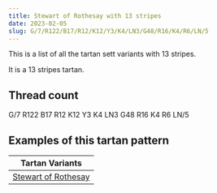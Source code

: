 ```yaml
---
title: Stewart of Rothesay with 13 stripes
date: 2023-02-05
slug: G/7/R122/B17/R12/K12/Y3/K4/LN3/G48/R16/K4/R6/LN/5
---
```

This is a list of all the tartan sett variants with 13 stripes.

It is a 13 stripes tartan.


## Thread count
G/7 R122 B17 R12 K12 Y3 K4 LN3 G48 R16 K4 R6 LN/5

## Examples of this tartan pattern

| Tartan Variants |
|---------------|
| [Stewart of Rothesay](/variants/g/7/r122/b17/r12/k12/y3/k4/ln3/g48/r16/k4/r6/ln/5-b304080-g008000-k000000-lne0e0e0-rc00000-yf0c000)||
